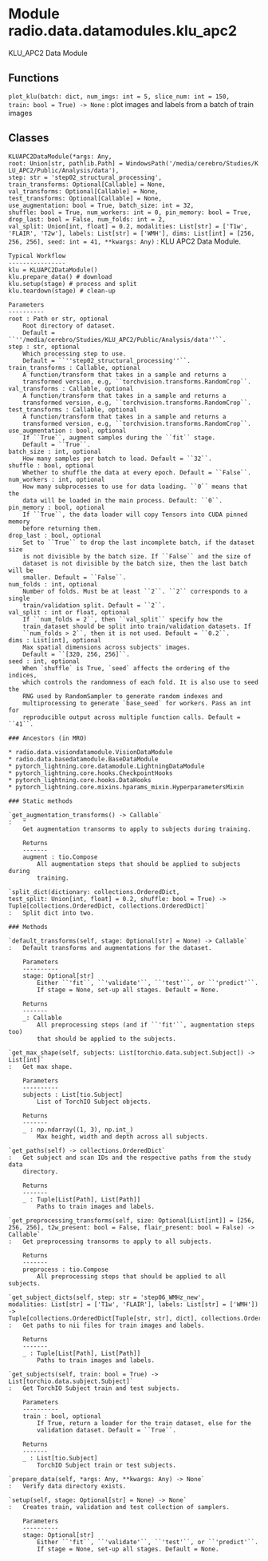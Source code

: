 Module radio.data.datamodules.klu_apc2
======================================
KLU_APC2 Data Module

Functions
---------

    
`plot_klu(batch: dict, num_imgs: int = 5, slice_num: int = 150, train: bool = True) ‑> None`
:   plot images and labels from a batch of train images

Classes
-------

`KLUAPC2DataModule(*args: Any, root: Union[str, pathlib.Path] = WindowsPath('/media/cerebro/Studies/KLU_APC2/Public/Analysis/data'), step: str = 'step02_structural_processing', train_transforms: Optional[Callable] = None, val_transforms: Optional[Callable] = None, test_transforms: Optional[Callable] = None, use_augmentation: bool = True, batch_size: int = 32, shuffle: bool = True, num_workers: int = 0, pin_memory: bool = True, drop_last: bool = False, num_folds: int = 2, val_split: Union[int, float] = 0.2, modalities: List[str] = ['T1w', 'FLAIR', 'T2w'], labels: List[str] = ['WMH'], dims: List[int] = [256, 256, 256], seed: int = 41, **kwargs: Any)`
:   KLU APC2 Data Module.
    
    Typical Workflow
    ----------------
    klu = KLUAPC2DataModule()
    klu.prepare_data() # download
    klu.setup(stage) # process and split
    klu.teardown(stage) # clean-up
    
    Parameters
    ----------
    root : Path or str, optional
        Root directory of dataset.
        Default = ``''/media/cerebro/Studies/KLU_APC2/Public/Analysis/data''``.
    step : str, optional
        Which processing step to use.
        Default = ``''step02_structural_processing''``.
    train_transforms : Callable, optional
        A function/transform that takes in a sample and returns a
        transformed version, e.g, ``torchvision.transforms.RandomCrop``.
    val_transforms : Callable, optional
        A function/transform that takes in a sample and returns a
        transformed version, e.g, ``torchvision.transforms.RandomCrop``.
    test_transforms : Callable, optional
        A function/transform that takes in a sample and returns a
        transformed version, e.g, ``torchvision.transforms.RandomCrop``.
    use_augmentation : bool, optional
        If ``True``, augment samples during the ``fit`` stage.
        Default = ``True``.
    batch_size : int, optional
        How many samples per batch to load. Default = ``32``.
    shuffle : bool, optional
        Whether to shuffle the data at every epoch. Default = ``False``.
    num_workers : int, optional
        How many subprocesses to use for data loading. ``0`` means that the
        data will be loaded in the main process. Default: ``0``.
    pin_memory : bool, optional
        If ``True``, the data loader will copy Tensors into CUDA pinned memory
        before returning them.
    drop_last : bool, optional
        Set to ``True`` to drop the last incomplete batch, if the dataset size
        is not divisible by the batch size. If ``False`` and the size of
        dataset is not divisible by the batch size, then the last batch will be
        smaller. Default = ``False``.
    num_folds : int, optional
        Number of folds. Must be at least ``2``. ``2`` corresponds to a single
        train/validation split. Default = ``2``.
    val_split : int or float, optional
        If ``num_folds = 2``, then ``val_split`` specify how the
        train_dataset should be split into train/validation datasets. If
        ``num_folds > 2``, then it is not used. Default = ``0.2``.
    dims : List[int], optional
        Max spatial dimensions across subjects' images.
        Default = ``[320, 256, 256]``.
    seed : int, optional
        When `shuffle` is True, `seed` affects the ordering of the indices,
        which controls the randomness of each fold. It is also use to seed the
        RNG used by RandomSampler to generate random indexes and
        multiprocessing to generate `base_seed` for workers. Pass an int for
        reproducible output across multiple function calls. Default = ``41``.

    ### Ancestors (in MRO)

    * radio.data.visiondatamodule.VisionDataModule
    * radio.data.basedatamodule.BaseDataModule
    * pytorch_lightning.core.datamodule.LightningDataModule
    * pytorch_lightning.core.hooks.CheckpointHooks
    * pytorch_lightning.core.hooks.DataHooks
    * pytorch_lightning.core.mixins.hparams_mixin.HyperparametersMixin

    ### Static methods

    `get_augmentation_transforms() ‑> Callable`
    :   "
        Get augmentation transorms to apply to subjects during training.
        
        Returns
        -------
        augment : tio.Compose
            All augmentation steps that should be applied to subjects during
            training.

    `split_dict(dictionary: collections.OrderedDict, test_split: Union[int, float] = 0.2, shuffle: bool = True) ‑> Tuple[collections.OrderedDict, collections.OrderedDict]`
    :   Split dict into two.

    ### Methods

    `default_transforms(self, stage: Optional[str] = None) ‑> Callable`
    :   Default transforms and augmentations for the dataset.
        
        Parameters
        ----------
        stage: Optional[str]
            Either ``'fit``, ``'validate'``, ``'test'``, or ``'predict'``.
            If stage = None, set-up all stages. Default = None.
        
        Returns
        -------
        _: Callable
            All preprocessing steps (and if ``'fit'``, augmentation steps too)
            that should be applied to the subjects.

    `get_max_shape(self, subjects: List[torchio.data.subject.Subject]) ‑> List[int]`
    :   Get max shape.
        
        Parameters
        ----------
        subjects : List[tio.Subject]
            List of TorchIO Subject objects.
        
        Returns
        -------
        _ : np.ndarray((1, 3), np.int_)
            Max height, width and depth across all subjects.

    `get_paths(self) ‑> collections.OrderedDict`
    :   Get subject and scan IDs and the respective paths from the study data
        directory.
        
        Returns
        -------
        _ : Tuple[List[Path], List[Path]]
            Paths to train images and labels.

    `get_preprocessing_transforms(self, size: Optional[List[int]] = [256, 256, 256], t2w_present: bool = False, flair_present: bool = False) ‑> Callable`
    :   Get preprocessing transorms to apply to all subjects.
        
        Returns
        -------
        preprocess : tio.Compose
            All preprocessing steps that should be applied to all subjects.

    `get_subject_dicts(self, step: str = 'step06_WMHz_new', modalities: List[str] = ['T1w', 'FLAIR'], labels: List[str] = ['WMH']) ‑> Tuple[collections.OrderedDict[Tuple[str, str], dict], collections.OrderedDict[Tuple[str, str], dict]]`
    :   Get paths to nii files for train images and labels.
        
        Returns
        -------
        _ : Tuple[List[Path], List[Path]]
            Paths to train images and labels.

    `get_subjects(self, train: bool = True) ‑> List[torchio.data.subject.Subject]`
    :   Get TorchIO Subject train and test subjects.
        
        Parameters
        ----------
        train : bool, optional
            If True, return a loader for the train dataset, else for the
            validation dataset. Default = ``True``.
        
        Returns
        -------
        _ : List[tio.Subject]
            TorchIO Subject train or test subjects.

    `prepare_data(self, *args: Any, **kwargs: Any) ‑> None`
    :   Verify data directory exists.

    `setup(self, stage: Optional[str] = None) ‑> None`
    :   Creates train, validation and test collection of samplers.
        
        Parameters
        ----------
        stage: Optional[str]
            Either ``'fit``, ``'validate'``, ``'test'``, or ``'predict'``.
            If stage = None, set-up all stages. Default = None.
